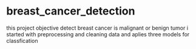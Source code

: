 # breast_cancer_detection
this project objective detect breast cancer is malignant or benign tumor
i started with preprocessing and cleaning data and aplies three models for classfication
